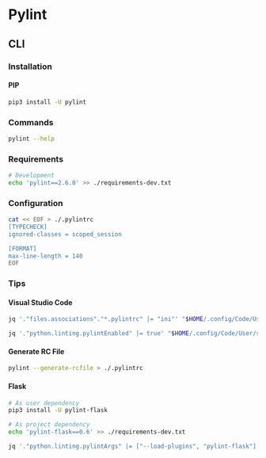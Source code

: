 # Pylint

## CLI

### Installation

#### PIP

```sh
pip3 install -U pylint
```

### Commands

```sh
pylint --help
```

### Requirements

```sh
# Development
echo 'pylint==2.6.0' >> ./requirements-dev.txt
```

### Configuration

```sh
cat << EOF > ./.pylintrc
[TYPECHECK]
ignored-classes = scoped_session

[FORMAT]
max-line-length = 140
EOF
```

### Tips

#### Visual Studio Code

```sh
jq '."files.associations"."*.pylintrc" |= "ini"' "$HOME/.config/Code/User/settings.json" | sponge "$HOME/.config/Code/User/settings.json"
```

```sh
jq '."python.linting.pylintEnabled" |= true' "$HOME/.config/Code/User/settings.json" | sponge "$HOME/.config/Code/User/settings.json"
```

#### Generate RC File

```sh
pylint --generate-rcfile > ./.pylintrc
```

#### Flask

```sh
# As user dependency
pip3 install -U pylint-flask

# As project dependency
echo 'pylint-flask==0.6' >> ./requirements-dev.txt
```

```sh
jq '."python.linting.pylintArgs" |= ["--load-plugins", "pylint-flask"]' "$HOME/.config/Code/User/settings.json" | sponge "$HOME/.config/Code/User/settings.json"
```

<!--
# pylint: disable=unused-import
-->
